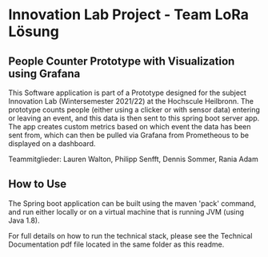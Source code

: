 # Innovation Lab Project - Team LoRa Lösung

## People Counter Prototype with Visualization using Grafana

This Software application is part of a Prototype designed for the subject Innovation Lab (Wintersemester 2021/22) at the Hochscule Heilbronn. 
The prototype counts people (either using a clicker or with sensor data) entering or leaving an event, and this data is then sent to this spring boot server app.
The app creates custom metrics based on which event the data has been sent from, which can then be pulled via Grafana from Prometheous to be displayed on a dashboard.

Teammitglieder: Lauren Walton, Philipp Senfft, Dennis Sommer, Rania Adam

## How to Use

The Spring boot application can be built using the maven 'pack' command, and run either locally or on a virtual machine that is running JVM (using Java 1.8).

For full details on how to run the technical stack, please see the Technical Documentation pdf file located in the same folder as this readme.

